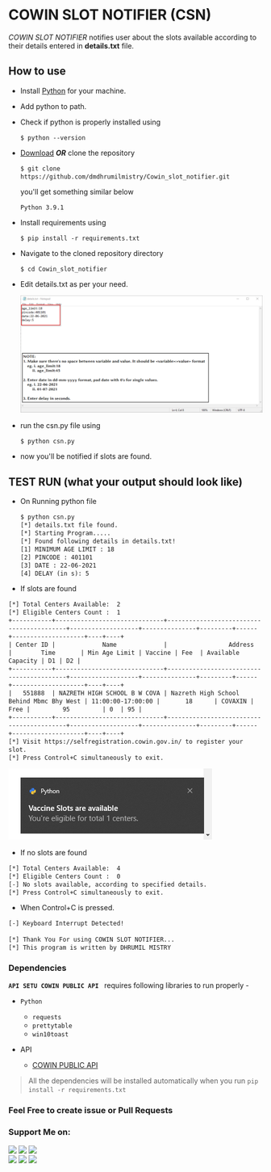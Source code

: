 # COWIN SLOT NOTIFIER (CSN)

<i>COWIN SLOT NOTIFIER</i> notifies user about the slots available according to their details entered in <strong>details.txt</strong> file. 


## How to use
  - Install [Python](https://www.python.org/) for your machine.
  - Add python to path.
  - Check if python is properly installed using
    ```
    $ python --version
    ```
  - [Download](https://codeload.github.com/dmdhrumilmistry/Cowin_slot_notifier/zip/refs/heads/main) <strong><i>OR</i></strong> clone the repository
    ```
    $ git clone https://github.com/dmdhrumilmistry/Cowin_slot_notifier.git
    ```
    you'll get something similar below
    ```
    Python 3.9.1
    ```
  - Install requirements using 
    ```
    $ pip install -r requirements.txt
    ```
    
  - Navigate to the cloned repository directory
    ```
    $ cd Cowin_slot_notifier
    ```
    
  - Edit details.txt as per your need.
 
    <img src="https://github.com/dmdhrumilmistry/Cowin_slot_notifier/blob/main/.images/1-details.png" alt="Details.txt">
    
  - run the csn.py file using
    ```
    $ python csn.py
    ```
 - now you'll be notified if slots are found.


## TEST RUN (what your output should look like)
  - On Running python file
    ```
    $ python csn.py
    [*] details.txt file found.
    [*] Starting Program.....
    [*] Found following details in details.txt!
    [1] MINIMUM AGE LIMIT : 18
    [2] PINCODE : 401101
    [3] DATE : 22-06-2021
    [4] DELAY (in s): 5
    
    ```
  - If slots are found
  ```
[*] Total Centers Available:  2
[*] Eligible Centers Count :  1
+-----------+------------------------------+------------------------------------------+-------------------+---------------+---------+------+--------------------+----+----+
| Center ID |             Name             |                 Address                  |        Time       | Min Age Limit | Vaccine | Fee  | Available Capacity | D1 | D2 |
+-----------+------------------------------+------------------------------------------+-------------------+---------------+---------+------+--------------------+----+----+
|   551888  | NAZRETH HIGH SCHOOL B W COVA | Nazreth High School Behind Mbmc Bhy West | 11:00:00-17:00:00 |       18      | COVAXIN | Free |         95         | 0  | 95 |
+-----------+------------------------------+------------------------------------------+-------------------+---------------+---------+------+--------------------+----+----+
[*] Visit https://selfregistration.cowin.gov.in/ to register your slot.
[*] Press Control+C simultaneously to exit.
  ```
 <img src="https://github.com/dmdhrumilmistry/Cowin_slot_notifier/blob/main/.images/2-notification.png" alt="notification image"> 

 - If no slots are found
 ```
[*] Total Centers Available:  4
[*] Eligible Centers Count :  0
[-] No slots available, according to specified details.
[*] Press Control+C simultaneously to exit.
 ```
 
 - When Control+C is pressed.
```
[-] Keyboard Interrupt Detected! 

[*] Thank You For using COWIN SLOT NOTIFIER...
[*] This program is written by DHRUMIL MISTRY 
```

 ### Dependencies

   **`API SETU COWIN PUBLIC API `** requires following libraries to run properly -
   - `Python`
      - `requests`
      - `prettytable`
      - `win10toast`
      
   - API
      - [COWIN PUBLIC API](https://apisetu.gov.in/public/marketplace/api/cowin)

   > All the dependencies will be installed automatically when you run `pip install -r requirements.txt`
  
  
### Feel Free to create issue or Pull Requests
  
### Support Me on:

  <p align ="left">
    <a href = "https://github.com/dmdhrumilmistry" target="_blank"><img src = "https://img.shields.io/badge/Github-dmdhrumilmistry-333"></a>
    <a href = "https://www.instagram.com/dmdhrumilmistry/" target="_blank"><img src = "https://img.shields.io/badge/Instagram-dmdhrumilmistry-833ab4"></a>
    <a href = "https://twitter.com/dmdhrumilmistry" target="_blank"><img src = "https://img.shields.io/badge/Twitter-dmdhrumilmistry-4078c0"></a><br>
    <a href = "https://dhrumilmistrywrites.blogspot.com/" target="_blank"><img src = "https://img.shields.io/badge/YouTube-Dhrumil%20Mistry-critical"></a>
    <a href = "https://www.youtube.com/channel/UChbjrRvbzgY3BIomUI55XDQ" target="_blank"><img src = "https://img.shields.io/badge/Blog-Dhrumil%20Mistry-bd2c00"></a>
    <a href = "https://www.linkedin.com/in/dhrumil-mistry-312966192/" target="_blank"><img src = "https://img.shields.io/badge/LinkedIn-Dhrumil%20Mistry-4078c0"></a><br>

   </p>
